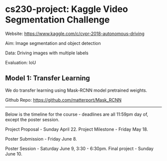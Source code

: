 # cs230-project: Kaggle Video Segmentation Challenge 
Website: https://www.kaggle.com/c/cvpr-2018-autonomous-driving

Aim: Image segmentation and object detection

Data: Driving images with multiple labels

Evaluation: IoU

## Model 1: Transfer Learning

We do transfer learning using Mask-RCNN model pretrained weights. 

Github Repo: https://github.com/matterport/Mask_RCNN

-------------------------
Below is the timeline for the course - deadlines are all 11:59pm day of, except the poster session.

Project Proposal - Sunday April 22. 
Project Milestone - Friday May 18.

Poster Submission - Friday June 8.

Poster Session - Saturday June 9, 3:30 - 6:30pm.
Final project - Sunday June 10.
